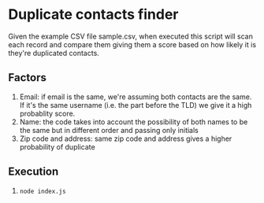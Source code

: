 # Duplicate contacts finder

Given the example CSV file sample.csv, when executed this script will scan each record and compare them giving them a score based on how likely it is they're duplicated contacts.

## Factors
1. Email: if email is the same, we're assuming both contacts are the same. If it's the same username (i.e. the part before the TLD) we give it a high probablity score.
2. Name: the code takes into account the possibility of both names to be the same but in different order and passing only initials
3. Zip code and address: same zip code and address gives a higher probability of duplicate

## Execution
1. `node index.js`
